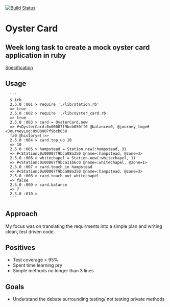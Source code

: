 [![Build Status](https://travis-ci.org/jbropho/oyster-card.svg?branch=master)](https://travis-ci.org/jbropho/oyster-card)
# Oyster Card 
## Week long task to create a mock oyster card application in ruby
[Specification](https://github.com/makersacademy/course/tree/master/oystercard)

## Usage 
      ```
      $ irb 
      2.5.0 :001 > require './lib/station.rb'
      => true
      2.5.0 :002 > require './lib/oyster_card.rb'
      => true
      2.5.0 :003 > card = OysterCard.new
      => #<OysterCard:0x00007f9bcb050ff0 @balance=0, @journey_log=#<JourneyLog:0x00007f9bcb050
      fa0 @history=[]>>
      2.5.0 :004 > card.top_up 10
      => 10
      2.5.0 :005 > hampstead = Station.new(:hampstead, 3)
      => #<Station:0x00007f9bca08a350 @name=:hampstead, @zone=3>
      2.5.0 :006 > whitechapel = Station.new(:whitechapel, 1)
      => #<Station:0x00007f9bca11b6c0 @name=:whitechapel, @zone=1>
      2.5.0 :007 > card.touch_in hampstead
      => #<Station:0x00007f9bca08a350 @name=:hampstead, @zone=3>
      2.5.0 :008 > card.touch_out whitechapel
      => false
      2.5.0 :009 > card.balance
      => 7
      2.5.0 :010 >
      ```
## Approach
My focus was on translating the requirments into a simple plan and writing clean,
test driven code.

## Positives 
* Test coverage > 95% 
* Spent time learning pry
* Simple methods no longer than 3 lines

## Goals 
* Understand the debate surrounding testing/ not testing private methods
